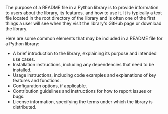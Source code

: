 The purpose of a README file in a Python library is to provide information to users about the library, its features, and how to use it. It is typically a text file located in the root directory of the library and is often one of the first things a user will see when they visit the library's GitHub page or download the library.

Here are some common elements that may be included in a README file for a Python library:

- A brief introduction to the library, explaining its purpose and intended use cases.
- Installation instructions, including any dependencies that need to be installed.
- Usage instructions, including code examples and explanations of key features and functions.
- Configuration options, if applicable.
- Contribution guidelines and instructions for how to report issues or bugs.
- License information, specifying the terms under which the library is distributed.
